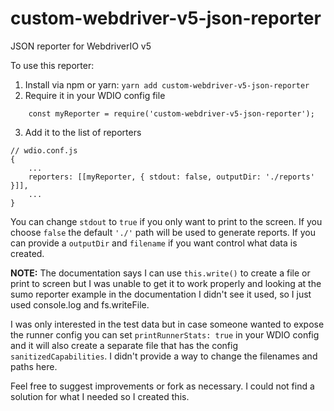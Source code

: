 # custom-webdriver-v5-json-reporter

JSON reporter for WebdriverIO v5

To use this reporter:

1. Install via npm or yarn: `yarn add custom-webdriver-v5-json-reporter`
2. Require it in your WDIO config file

```
    const myReporter = require('custom-webdriver-v5-json-reporter');
```

3. Add it to the list of reporters

```
// wdio.conf.js
{
    ...
    reporters: [[myReporter, { stdout: false, outputDir: './reports' }]],
    ...
}
```

You can change `stdout` to `true` if you only want to print to the screen. If you choose `false` the default `'./'` path will be used to generate reports. If you can provide a `outputDir` and `filename` if you want control what data is created.

**NOTE:** The documentation says I can use `this.write()` to create a file or print to screen but I was unable to get it to work properly and looking at the sumo reporter example in the documentation I didn't see it used, so I just used console.log and fs.writeFile.

I was only interested in the test data but in case someone wanted to expose the runner config you can set `printRunnerStats: true` in your WDIO config and it will also create a separate file that has the config `sanitizedCapabilities`. I didn't provide a way to change the filenames and paths here.

Feel free to suggest improvements or fork as necessary. I could not find a solution for what I needed so I created this.
